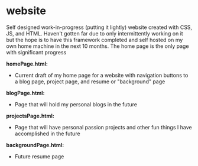 # website
Self designed work-in-progress (putting it lightly) website created with CSS, JS, and HTML. Haven't gotten far due to only intermittently working on it but the hope is to have this framework completed and self hosted on my own home machine in the next 10 months. The home page is the only page with significant progress

**homePage.html:**

- Current draft of my home page for a website with navigation buttons to a blog page, project page, and resume or "background" page

**blogPage.html:**

- Page that will hold my personal blogs in the future

**projectsPage.html:**

- Page that will have personal passion projects and other fun things I have accomplished in the future

**backgroundPage.html:**

- Future resume page
